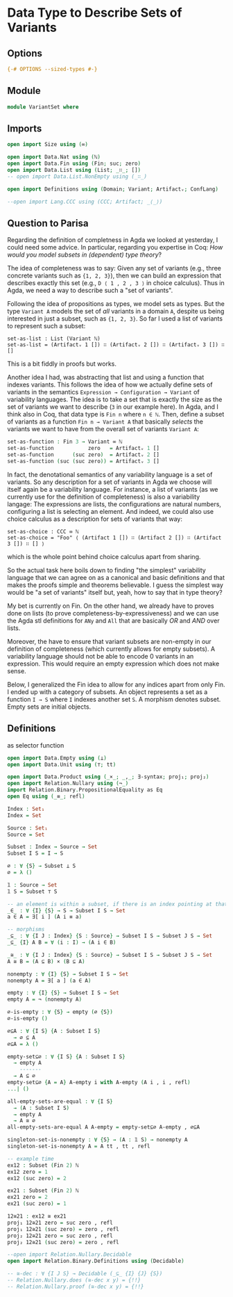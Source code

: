 # Data Type to Describe Sets of Variants

## Options

```agda
{-# OPTIONS --sized-types #-}
```

## Module

```agda
module VariantSet where
```

## Imports

```agda
open import Size using (∞)

open import Data.Nat using (ℕ)
open import Data.Fin using (Fin; suc; zero)
open import Data.List using (List; _∷_; [])
-- open import Data.List.NonEmpty using (_∷_)

open import Definitions using (Domain; Variant; Artifactᵥ; ConfLang)

--open import Lang.CCC using (CCC; Artifact; _⟨_⟩)
```

## Question to Parisa

Regarding the definition of completness in Agda we looked at yesterday, I could need some advice. In particular, regarding you expertise in Coq: _How would you model subsets in (dependent) type theory_?

The idea of completeness was to say: Given any set of variants (e.g., three concrete variants such as `{1, 2, 3}`), then we can build an expression that describes exactly this set (e.g., `D ⟨ 1 , 2 , 3 ⟩` in choice calculus). Thus in Agda, we need a way to describe such a "set of variants".

Following the idea of propositions as types, we model sets as types. But the type `Variant A` models the set of _all_ variants in a domain `A`, despite us being interested in just a subset, such as `{1, 2, 3}`. So far I used a list of variants to represent such a subset:
```text
set-as-list : List (Variant ℕ)
set-as-list = (Artifactᵥ 1 []) ∷ (Artifactᵥ 2 []) ∷ (Artifactᵥ 3 []) ∷ []
```
This is a bit fiddly in proofs but works.

Another idea I had, was abstracting that list and using a function that indexes variants. This follows the idea of how we actually define sets of variants in the semantics `Expression → Configuration → Variant` of variability languages. The idea is to take a set that is exactly the size as the set of variants we want to describe (`3` in our example here). In Agda, and I think also in Coq, that data type is `Fin n` where `n ∈ ℕ`. Then, define a subset of variants as a function `Fin n → Variant A` that basically _selects_ the variants we want to have from the overall set of variants `Variant A`:
```agda
set-as-function : Fin 3 → Variant ∞ ℕ
set-as-function           zero   = Artifactᵥ 1 []
set-as-function      (suc zero)  = Artifactᵥ 2 []
set-as-function (suc (suc zero)) = Artifactᵥ 3 []
```

In fact, the denotational semantics of any variability language is a set of variants. So any description for a set of variants in Agda we choose will itself again be a variability language. For instance, a list of variants (as we currently use for the definition of completeness) is also a variability langage: The expressions are lists, the configurations are natural numbers, configuring a list is selecting an element. And indeed, we could also use choice calculus as a description for sets of variants that way:
```text
set-as-choice : CCC ∞ ℕ
set-as-choice = "Foo" ⟨ (Artifact 1 []) ∷ (Artifact 2 []) ∷ (Artifact 3 []) ∷ [] ⟩
```
which is the whole point behind choice calculus apart from sharing.

So the actual task here boils down to finding "the simplest" variability language that we can agree on as a canonical and basic definitions and that makes the proofs simple and theorems believable. I guess the simplest way would be "a set of variants" itself but, yeah, how to say that in type theory?

My bet is currently on Fin. On the other hand, we already have to proves done on lists (to prove completeness-by-expressiveness) and we can use the Agda stl definitions for `ANy` and `All` that are basically _OR_ and _AND_ over lists.

Moreover, the have to ensure that variant subsets are non-empty in our definition of completeness (which currently allows for empty subsets). A variability language should not be able to encode 0 variants in an expression. This would require an empty expression which does not make sense.

Below, I generalized the Fin idea to allow for any indices apart from only Fin.
I ended up with a category of subsets.
An object represents a set as a function `I → S` where `I` indexes another set `S`.
A morphism denotes subset.
Empty sets are initial objects.

## Definitions

as selector function
```agda
open import Data.Empty using (⊥)
open import Data.Unit using (⊤; tt)

open import Data.Product using (_×_; _,_; ∃-syntax; proj₁; proj₂)
open import Relation.Nullary using (¬_)
import Relation.Binary.PropositionalEquality as Eq
open Eq using (_≡_; refl)

Index : Set₁
Index = Set

Source : Set₁
Source = Set

Subset : Index → Source → Set
Subset I S = I → S

∅ : ∀ {S} → Subset ⊥ S
∅ = λ ()

𝟙 : Source → Set
𝟙 S = Subset ⊤ S

-- an element is within a subset, if there is an index pointing at that element
_∈_ : ∀ {I} {S} → S → Subset I S → Set
a ∈ A = ∃[ i ] (A i ≡ a)

-- morphisms
_⊆_ : ∀ {I J : Index} {S : Source} → Subset I S → Subset J S → Set
_⊆_ {I} A B = ∀ (i : I) → (A i ∈ B)

_≅_ : ∀ {I J : Index} {S : Source} → Subset I S → Subset J S → Set
A ≅ B = (A ⊆ B) × (B ⊆ A)

nonempty : ∀ {I} {S} → Subset I S → Set
nonempty A = ∃[ a ] (a ∈ A)

empty : ∀ {I} {S} → Subset I S → Set
empty A = ¬ (nonempty A)

∅-is-empty : ∀ {S} → empty (∅ {S})
∅-is-empty ()

∅⊆A : ∀ {I S} {A : Subset I S}
  → ∅ ⊆ A
∅⊆A = λ ()

empty-set⊆∅ : ∀ {I S} {A : Subset I S}
  → empty A
    -------
  → A ⊆ ∅
empty-set⊆∅ {A = A} A-empty i with A-empty (A i , i , refl)
...| ()

all-empty-sets-are-equal : ∀ {I S}
  → (A : Subset I S)
  → empty A
  → A ≅ ∅
all-empty-sets-are-equal A A-empty = empty-set⊆∅ A-empty , ∅⊆A

singleton-set-is-nonempty : ∀ {S} → (A : 𝟙 S) → nonempty A
singleton-set-is-nonempty A = A tt , tt , refl

-- example time
ex12 : Subset (Fin 2) ℕ
ex12 zero = 1
ex12 (suc zero) = 2

ex21 : Subset (Fin 2) ℕ
ex21 zero = 2
ex21 (suc zero) = 1

12≅21 : ex12 ≅ ex21
proj₁ 12≅21 zero = suc zero , refl
proj₁ 12≅21 (suc zero) = zero , refl
proj₂ 12≅21 zero = suc zero , refl
proj₂ 12≅21 (suc zero) = zero , refl
```

```agda
--open import Relation.Nullary.Decidable
open import Relation.Binary.Definitions using (Decidable)

-- ≅-dec : ∀ {I J S} → Decidable (_⊆_ {I} {J} {S})
-- Relation.Nullary.does (≅-dec x y) = {!!}
-- Relation.Nullary.proof (≅-dec x y) = {!!}

```
